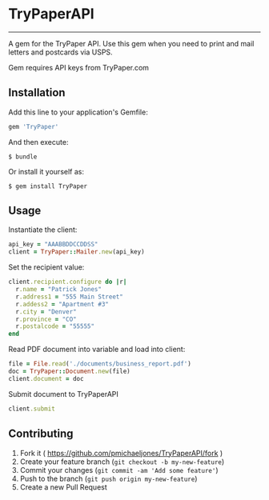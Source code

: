 # TryPaperAPI
---

A gem for the TryPaper API. Use this gem when you need to print and mail letters and postcards via USPS.

Gem requires API keys from TryPaper.com

## Installation

Add this line to your application's Gemfile:

```ruby
gem 'TryPaper'
```

And then execute:

    $ bundle

Or install it yourself as:

    $ gem install TryPaper

## Usage

Instantiate the client:

```ruby
api_key = "AAABBDDCCDDSS"
client = TryPaper::Mailer.new(api_key)
```

Set the recipient value:

```ruby
client.recipient.configure do |r|
  r.name = "Patrick Jones"
  r.address1 = "555 Main Street"
  r.addess2 = "Apartment #3"
  r.city = "Denver"
  r.province = "CO"
  r.postalcode = "55555"
end
```

Read PDF document into variable and load into client:

```ruby
file = File.read('./documents/business_report.pdf')
doc = TryPaper::Document.new(file)
client.document = doc
```

Submit document to TryPaperAPI
```ruby
client.submit
```

## Contributing

1. Fork it ( https://github.com/pmichaeljones/TryPaperAPI/fork )
2. Create your feature branch (`git checkout -b my-new-feature`)
3. Commit your changes (`git commit -am 'Add some feature'`)
4. Push to the branch (`git push origin my-new-feature`)
5. Create a new Pull Request
